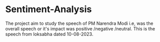 # Sentiment-Analysis
The project aim to study the speech of PM Narendra Modi i.e, was the overall speech or it's impact was positive /negative /neutral. This is the speech from loksabha dated 10-08-2023.
